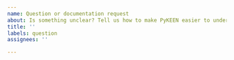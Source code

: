 ```yaml
---
name: Question or documentation request
about: Is something unclear? Tell us how to make PyKEEN easier to understand.
title: ''
labels: question
assignees: ''

---
```



